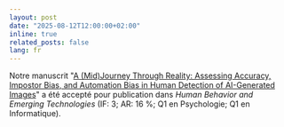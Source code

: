 ```yaml
---
layout: post
date: "2025-08-12T12:00:00+02:00"
inline: true
related_posts: false
lang: fr
---
```

Notre manuscrit "[A (Mid)Journey Through Reality: Assessing Accuracy, Impostor Bias, and Automation Bias in Human Detection of AI-Generated Images](https://lnkd.in/d_BG2ksN)" a été accepté pour publication dans *Human Behavior and Emerging Technologies* (IF: 3; AR: 16 %; Q1 en Psychologie; Q1 en Informatique).
